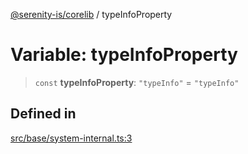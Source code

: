 [@serenity-is/corelib](../README.md) / typeInfoProperty

# Variable: typeInfoProperty

> `const` **typeInfoProperty**: `"typeInfo"` = `"typeInfo"`

## Defined in

[src/base/system-internal.ts:3](https://github.com/serenity-is/serenity/blob/master/packages/corelib/src/base/system-internal.ts#L3)
